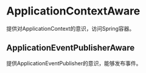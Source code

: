 # ApplicationContextAware

提供对ApplicationContext的意识，访问Spring容器。

## ApplicationEventPublisherAware

提供ApplicationEventPublisher的意识，能够发布事件。

